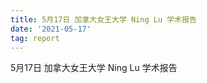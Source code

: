 ```yaml
---
title: 5月17日 加拿大女王大学 Ning Lu 学术报告
date: '2021-05-17'
tag: report
---
```


5月17日 加拿大女王大学 Ning Lu 学术报告

<!--more-->

